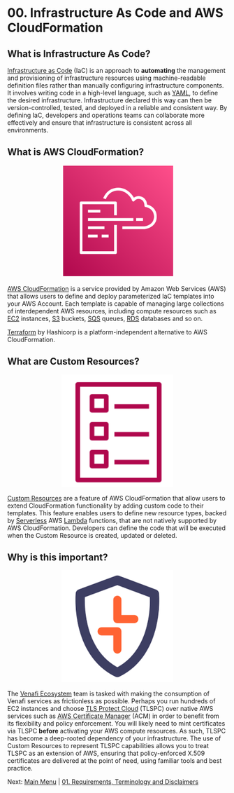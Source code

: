 # 00. Infrastructure As Code and AWS CloudFormation

## What is Infrastructure As Code?

[Infrastructure as Code](https://en.wikipedia.org/wiki/Infrastructure_as_code) (IaC) is an approach to **automating** the management and provisioning of infrastructure resources using machine-readable definition files rather than manually configuring infrastructure components.
It involves writing code in a high-level language, such as [YAML](https://en.wikipedia.org/wiki/YAML), to define the desired infrastructure.
Infrastructure declared this way can then be version-controlled, tested, and deployed in a reliable and consistent way.
By defining IaC, developers and operations teams can collaborate more effectively and ensure that infrastructure is consistent across all environments.

## What is AWS CloudFormation?

<p align="center">
  <img src="../images/cfn.png" height="256" width="256" />
</p>

[AWS CloudFormation](https://aws.amazon.com/cloudformation/) is a service provided by Amazon Web Services (AWS) that allows users to define and deploy parameterized IaC templates into your AWS Account.
Each template is capable of managing large collections of interdependent AWS resources, including compute resources such as [EC2](https://aws.amazon.com/ec2) instances, [S3](https://aws.amazon.com/s3) buckets, [SQS](https://aws.amazon.com/sqs) queues, [RDS](https://aws.amazon.com/rds) databases and so on.

[Terraform](https://www.terraform.io/) by Hashicorp is a platform-independent alternative to AWS CloudFormation.

## What are Custom Resources?

<p align="center">
  <img src="../images/iac.png" height="256" width="256" />
</p>

[Custom Resources](https://docs.aws.amazon.com/AWSCloudFormation/latest/UserGuide/template-custom-resources.html) are a feature of AWS CloudFormation that allow users to extend CloudFormation functionality by adding custom code to their templates.
This feature enables users to define new resource types, backed by [Serverless](https://aws.amazon.com/serverless) AWS [Lambda](https://aws.amazon.com/lambda) functions, that are not natively supported by AWS CloudFormation.
Developers can define the code that will be executed when the Custom Resource is created, updated or deleted.

## Why is this important?

<p align="center">
  <img src="../images/tlspc.png" height="256" width="256" />
</p>

The [Venafi Ecosystem](https://marketplace.venafi.com/) team is tasked with making the consumption of Venafi services as frictionless as possible.
Perhaps you run hundreds of EC2 instances and choose [TLS Protect Cloud](https://venafi.com/tls-protect/) (TLSPC) over native AWS services such as [AWS Certificate Manager](https://aws.amazon.com/certificate-manager/) (ACM) in order to benefit from its flexibility and policy enforcement.
You will likely need to mint certificates via TLSPC **before** activating your AWS compute resources.
As such, TLSPC has become a deep-rooted dependency of your infrastructure.
The use of Custom Resources to represent TLSPC capabilities allows you to treat TLSPC as an extension of AWS, ensuring that policy-enforced X.509 certificates are delivered at the point of need, using familiar tools and best practice.

Next: [Main Menu](../README.md) | [01. Requirements, Terminology and Disclaimers](../01-requirements-terminology-and-disclaimers/README.md)
